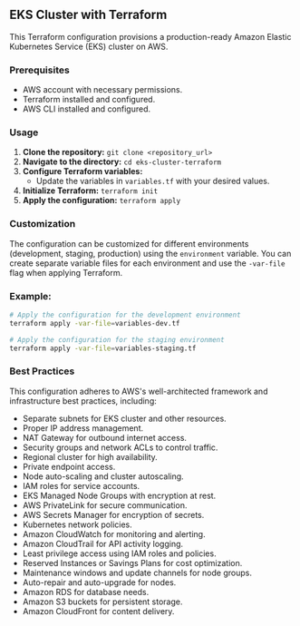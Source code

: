 ## EKS Cluster with Terraform

This Terraform configuration provisions a production-ready Amazon Elastic Kubernetes Service (EKS) cluster on AWS.

### Prerequisites

* AWS account with necessary permissions.
* Terraform installed and configured.
* AWS CLI installed and configured.

### Usage

1. **Clone the repository:** `git clone <repository_url>`
2. **Navigate to the directory:** `cd eks-cluster-terraform`
3. **Configure Terraform variables:**
   * Update the variables in `variables.tf` with your desired values.
4. **Initialize Terraform:** `terraform init`
5. **Apply the configuration:** `terraform apply`

### Customization

The configuration can be customized for different environments (development, staging, production) using the `environment` variable. You can create separate variable files for each environment and use the `-var-file` flag when applying Terraform.

### Example:

```bash
# Apply the configuration for the development environment
terraform apply -var-file=variables-dev.tf

# Apply the configuration for the staging environment
terraform apply -var-file=variables-staging.tf
```

### Best Practices

This configuration adheres to AWS's well-architected framework and infrastructure best practices, including:

* Separate subnets for EKS cluster and other resources.
* Proper IP address management.
* NAT Gateway for outbound internet access.
* Security groups and network ACLs to control traffic.
* Regional cluster for high availability.
* Private endpoint access.
* Node auto-scaling and cluster autoscaling.
* IAM roles for service accounts.
* EKS Managed Node Groups with encryption at rest.
* AWS PrivateLink for secure communication.
* AWS Secrets Manager for encryption of secrets.
* Kubernetes network policies.
* Amazon CloudWatch for monitoring and alerting.
* Amazon CloudTrail for API activity logging.
* Least privilege access using IAM roles and policies.
* Reserved Instances or Savings Plans for cost optimization.
* Maintenance windows and update channels for node groups.
* Auto-repair and auto-upgrade for nodes.
* Amazon RDS for database needs.
* Amazon S3 buckets for persistent storage.
* Amazon CloudFront for content delivery.